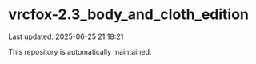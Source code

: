 # vrcfox-2.3_body_and_cloth_edition

Last updated: 2025-06-25 21:18:21

This repository is automatically maintained.
